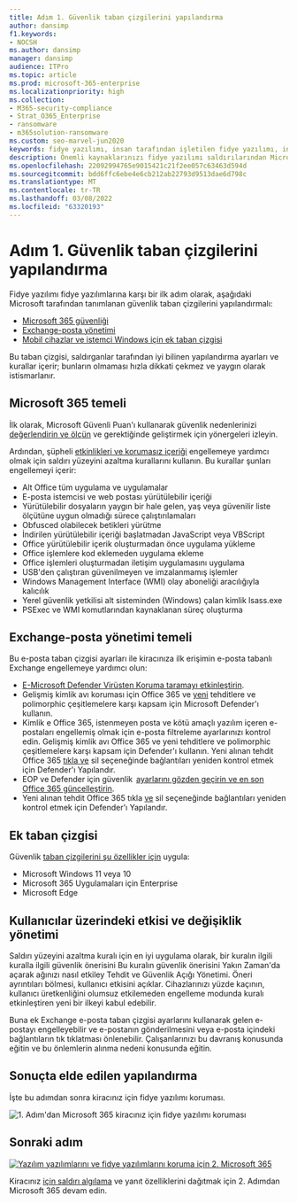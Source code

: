 ```yaml
---
title: Adım 1. Güvenlik taban çizgilerini yapılandırma
author: dansimp
f1.keywords:
- NOCSH
ms.author: dansimp
manager: dansimp
audience: ITPro
ms.topic: article
ms.prod: microsoft-365-enterprise
ms.localizationpriority: high
ms.collection:
- M365-security-compliance
- Strat_O365_Enterprise
- ransomware
- m365solution-ransomware
ms.custom: seo-marvel-jun2020
keywords: fidye yazılımı, insan tarafından işletilen fidye yazılımı, insan tarafından işletilen fidye yazılımı, HumOR, extortion saldırısı, fidye yazılımı saldırı, şifreleme, cryptovirology, sıfır güven
description: Önemli kaynaklarınızı fidye yazılımı saldırılarından Microsoft 365 için güvenlik taban çizgilerini kullanın.
ms.openlocfilehash: 22092994765e9015421c21f2ee057c63463d594d
ms.sourcegitcommit: bdd6ffc6ebe4e6cb212ab22793d9513dae6d798c
ms.translationtype: MT
ms.contentlocale: tr-TR
ms.lasthandoff: 03/08/2022
ms.locfileid: "63320193"
---
```

# <a name="step-1-configure-security-baselines"></a>Adım 1. Güvenlik taban çizgilerini yapılandırma

Fidye yazılımı fidye yazılımlarına karşı bir ilk adım olarak, aşağıdaki Microsoft tarafından tanımlanan güvenlik taban çizgilerini yapılandırmalı:

- [Microsoft 365 güvenliği](#microsoft-365-security-baseline)
- [Exchange-posta yönetimi](#exchange-email-management-baseline)
- [Mobil cihazlar ve istemci Windows için ek taban çizgisi](#additional-baselines)

Bu taban çizgisi, saldırganlar tarafından iyi bilinen yapılandırma ayarları ve kurallar içerir; bunların olmaması hızla dikkati çekmez ve yaygın olarak istismarlanır.

## <a name="microsoft-365-security-baseline"></a>Microsoft 365 temeli

İlk olarak, Microsoft Güvenli Puan'ı kullanarak güvenlik nedenlerinizi [değerlendirin ve ölçün](/microsoft-365/security/defender/microsoft-secure-score) ve gerektiğinde geliştirmek için yönergeleri izleyin.

Ardından, şüpheli [etkinlikleri ve korumasız içeriği](/microsoft-365/security/defender-endpoint/attack-surface-reduction-rules-deployment) engellemeye yardımcı olmak için saldırı yüzeyini azaltma kurallarını kullanın. Bu kurallar şunları engellemeyi içerir:

- Alt Office tüm uygulama ve uygulamalar
- E-posta istemcisi ve web postası yürütülebilir içeriği
- Yürütülebilir dosyaların yaygın bir hale gelen, yaş veya güvenilir liste ölçütüne uygun olmadığı sürece çalıştırılamaları
- Obfusced olabilecek betikleri yürütme
- İndirilen yürütülebilir içeriği başlatmadan JavaScript veya VBScript
- Office yürütülebilir içerik oluşturmadan önce uygulama yükleme
- Office işlemlere kod eklemeden uygulama ekleme
- Office işlemleri oluşturmadan iletişim uygulamasını uygulama
- USB'den çalıştıran güvenilmeyen ve imzalanmamış işlemler
- Windows Management Interface (WMI) olay aboneliği aracılığıyla kalıcılık
- Yerel güvenlik yetkilisi alt sisteminden (Windows) çalan kimlik lsass.exe
- PSExec ve WMI komutlarından kaynaklanan süreç oluşturma

## <a name="exchange-email-management-baseline"></a>Exchange-posta yönetimi temeli 

Bu e-posta taban çizgisi ayarları ile kiracınıza ilk erişimin e-posta tabanlı Exchange engellemeye yardımcı olun:

- [E-Microsoft Defender Virüsten Koruma taramayı etkinleştirin](/microsoft-365/security/defender-endpoint/configure-advanced-scan-types-microsoft-defender-antivirus).
- Gelişmiş kimlik avı koruması için Office 365 ve [yeni](/microsoft-365/security/office-365-security/anti-phishing-protection) tehditlere ve polimorphic çeşitlemelere karşı kapsam için Microsoft Defender'ı kullanın.
- Kimlik e Office 365, istenmeyen posta ve kötü amaçlı yazılım içeren e-postaları engellemiş olmak için e-posta filtreleme ayarlarınızı kontrol edin. Gelişmiş kimlik avı Office 365 ve yeni tehditlere ve polimorphic çeşitlemelere karşı kapsam için Defender'ı kullanın. Yeni alınan tehdit Office 365 [tıkla ve](/microsoft-365/security/office-365-security/atp-safe-links) sil seçeneğinde bağlantıları yeniden kontrol etmek için [](/microsoft-365/security/office-365-security/zero-hour-auto-purge) Defender'ı Yapılandır.
- EOP ve Defender için güvenlik  [ayarlarını gözden geçirin ve en son Office 365 güncelleştirin](/microsoft-365/security/office-365-security/recommended-settings-for-eop-and-office365-atp).
- Yeni alınan tehdit Office 365 tıkla [ve](/microsoft-365/security/office-365-security/set-up-safe-links-policies) sil seçeneğinde bağlantıları yeniden kontrol etmek için Defender'ı Yapılandır.

## <a name="additional-baselines"></a>Ek taban çizgisi

Güvenlik [taban çizgilerini şu özellikler için](https://techcommunity.microsoft.com/t5/microsoft-security-baselines/bg-p/Microsoft-Security-Baselines) uygula:

- Microsoft Windows 11 veya 10
- Microsoft 365 Uygulamaları için Enterprise
- Microsoft Edge

## <a name="impact-on-users-and-change-management"></a>Kullanıcılar üzerindeki etkisi ve değişiklik yönetimi

Saldırı yüzeyini azaltma kuralı için en iyi uygulama olarak, bir kuralın ilgili kuralla ilgili güvenlik önerisini Bu kuralın güvenlik önerisini Yakın Zaman'da açarak ağınızı nasıl etkiley Tehdit ve Güvenlik Açığı Yönetimi. Öneri ayrıntıları bölmesi, kullanıcı etkisini açıklar. Cihazlarınızı yüzde kaçının, kullanıcı üretkenliğini olumsuz etkilemeden engelleme modunda kuralı etkinleştiren yeni bir ilkeyi kabul edebilir.

Buna ek Exchange e-posta taban çizgisi ayarlarını kullanarak gelen e-postayı engelleyebilir ve e-postanın gönderilmesini veya e-posta içindeki bağlantıların tık tıklatması önlenebilir. Çalışanlarınızı bu davranış konusunda eğitin ve bu önlemlerin alınma nedeni konusunda eğitin.

## <a name="resulting-configuration"></a>Sonuçta elde edilen yapılandırma

İşte bu adımdan sonra kiracınız için fidye yazılımı koruması.

![1. Adım'dan Microsoft 365 kiracınız için fidye yazılımı koruması](../media/ransomware-protection-microsoft-365/ransomware-protection-microsoft-365-architecture-step1.png)


## <a name="next-step"></a>Sonraki adım

[![Yazılım yazılımlarını ve fidye yazılımlarını koruma için 2. Microsoft 365](../media/ransomware-protection-microsoft-365/ransomware-protection-microsoft-365-step2.png)](ransomware-protection-microsoft-365-attack-detection-response.md)

Kiracınız [için saldırı algılama](ransomware-protection-microsoft-365-attack-detection-response.md) ve yanıt özelliklerini dağıtmak için 2. Adımdan Microsoft 365 devam edin.

